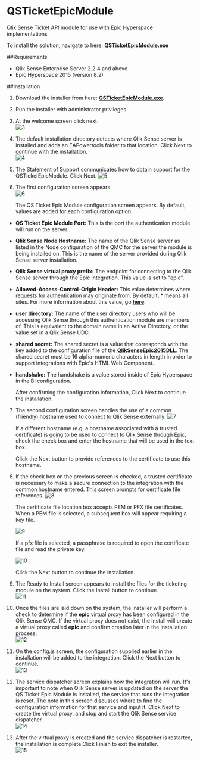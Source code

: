 # QSTicketEpicModule
Qlik Sense Ticket API module for use with Epic Hyperspace implementations

To install the solution, navigate to here: **[QSTicketEpicModule.exe](https://s3.amazonaws.com/eapowertools/qsticketepicmodule/QSTicketEpicModule_Setup.exe)**

##Requirements
- Qlik Sense Enterprise Server 2.2.4 and above
- Epic Hyperspace 2015 (version 8.2)

##Installation
1. Download the installer from here: **[QSTicketEpicModule.exe](https://s3.amazonaws.com/eapowertools/qsticketepicmodule/QSTicketEpicModule_Setup.exe)**.

2. Run the installer with administrator privileges.    

3. At the welcome screen click next.    
![3](./doc/img/1a.png)

4. The default installation directory detects where Qlik Sense server is installed and adds an EAPowertools folder to that location.  Click Next to continue with the installation.    
![4](./doc/img/2a.png)

5. The Statement of Support communicates how to obtain support for the QSTicketEpicModule.  Click Next.
![5](./doc/img/3a.png)

6. The first configuration screen appears.  
![6](./doc/img/4a.png)

	The QS Ticket Epic Module configuration screen appears.  By default, values are added for each configuration option.
  
  - __QS Ticket Epic Module Port:__ This is the port the authentication module will run on the server.
  - __Qlik Sense Node Hostname:__ The name of the Qlik Sense server as listed in the Node configuration of the QMC for the server the module is being installed on.  This is the name of the server provided during Qlik Sense server installation.
  - __Qlik Sense virtual proxy prefix:__ The endpoint for connecting to the Qlik Sense server through the Epic integration.  This value is set to "epic".
  - __Allowed-Access-Control-Origin Header:__ This value determines where requests for authentication may originate from.  By default, * means all sites.  For more information about this value, go **[here](https://developer.mozilla.org/en-US/docs/Web/HTTP/Access_control_CORS)**.
  - __user directory:__ The name of the user directory users who will be accessing Qlik Sense through this authentication module are members of.  This is equivalent to the domain name in an Active Directory, or the value set in a Qlik Sense UDC.
  - __shared secret:__ The shared secret is a value that corresponds with the key added to the configuration file of the **[QlikSenseEpic2015DLL](https://github.com/eapowertools/QlikSenseEpic2015DLL)**.  The shared secret must be 16 alpha-numeric characters in length in order to support integrations with Epic's HTML Web Component.
  - __handshake:__ The handshake is a value stored inside of Epic Hyperspace in the BI configuration.
   
	After confirming the configuration information, Click Next to continue the installation.

7. The second configuration screen handles the use of a common (friendly) hostname used to connect to Qlik Sense externally.
![7](./doc/img/5a.png)

	If a different hostname (e.g. a hostname associated with a trusted certificate) is going to be used to connect to Qlik Sense through Epic, check the check box and enter the hostname that will be used in the text box.

	Click the Next button to provide references to the certificate to use this hostname.

8. If the check box on the previous screen is checked, a trusted certificate is necessary to make a secure connection to the integration with the common hostname entered.  This screen prompts for certificate file references.
![8](./doc/img/6a.png)

	The certificate file location box accepts PEM or PFX file certificates.  When a PEM file is selected, a subsequent box will appear requiring a key file.

	![9](./doc/img/7a.png)  

	If a pfx file is selected, a passphrase is required to open the certificate file and read the private key.

	![10](./doc/img/8a.png)

	Click the Next button to continue the installation.

9. The Ready to Install screen appears to install the files for the ticketing module on the system.  Click the Install button to continue.  
![11](./doc/img/9a.png)

10. Once the files are laid down on the system, the installer will perform a check to determine if the **epic** virtual proxy has been configured in the Qlik Sense QMC. If the virtual proxy does not exist, the install will create a virtual proxy called **epic** and confirm creation later in the installation process.  
![12](./doc/img/11a.png)
  
11. On the config.js screen, the configuration supplied earlier in the installation will be added to the integration.  Click the Next button to continue.  
![13](./doc/img/12a.png)
  
12. The service dispatcher screen explains how the integration will run.  It's important to note when Qlik Sense server is updated on the server the QS Ticket Epic Module is installed, the service that runs the integration is reset.  The note in this screen discusses where to find the configuration information for that service and input it.  Click Next to create the virtual proxy, and stop and start the Qlik Sense service dispatcher.  
![14](./doc/img/13a.png)
  
13. After the virtual proxy is created and the service dispatcher is restarted, the installation is complete.Click Finish to exit the installer.  
![15](./doc/img/17a.png)

